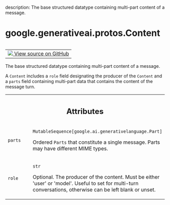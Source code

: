 description: The base structured datatype containing multi-part content of a message.

<div itemscope itemtype="http://developers.google.com/ReferenceObject">
<meta itemprop="name" content="google.generativeai.protos.Content" />
<meta itemprop="path" content="Stable" />
</div>

# google.generativeai.protos.Content

<!-- Insert buttons and diff -->

<table class="tfo-notebook-buttons tfo-api nocontent" align="left">
<td>
  <a target="_blank" href="https://github.com/googleapis/google-cloud-python/tree/main/packages/google-ai-generativelanguage/google/ai/generativelanguage_v1beta/types/content.py#L78-L105">
    <img src="https://www.tensorflow.org/images/GitHub-Mark-32px.png" />
    View source on GitHub
  </a>
</td>
</table>



The base structured datatype containing multi-part content of a message.

<!-- Placeholder for "Used in" -->

A ``Content`` includes a ``role`` field designating the producer of
the ``Content`` and a ``parts`` field containing multi-part data
that contains the content of the message turn.



<!-- Tabular view -->
 <table class="responsive fixed orange">
<colgroup><col width="214px"><col></colgroup>
<tr><th colspan="2"><h2 class="add-link">Attributes</h2></th></tr>

<tr>
<td>

`parts`<a id="parts"></a>

</td>
<td>

`MutableSequence[google.ai.generativelanguage.Part]`

Ordered ``Parts`` that constitute a single message. Parts
may have different MIME types.

</td>
</tr><tr>
<td>

`role`<a id="role"></a>

</td>
<td>

`str`

Optional. The producer of the content. Must
be either 'user' or 'model'.
Useful to set for multi-turn conversations,
otherwise can be left blank or unset.

</td>
</tr>
</table>



